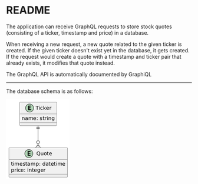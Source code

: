 # README

The application can receive GraphQL requests to store stock quotes (consisting of a ticker, timestamp and price) in a database.

When receiving a new request, a new quote related to the given ticker is created. If the given ticker doesn't exist yet in the database, it gets created. If the request would create a quote with a timestamp and ticker pair that already exists, it modifies that quote instead.

The GraphQL API is automatically documented by GraphiQL

---

The database schema is as follows:

![The db schema](https://github.com/Igno-C/RoRPlus/blob/master/gram.png?raw=true)

